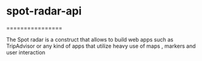 # spot-radar-api
================

The Spot radar is a construct that allows to build web apps such as TripAdvisor or any kind of apps that utilize heavy use of maps , markers and user interaction